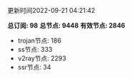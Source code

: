 更新时间2022-09-21 04:21:42

**总订阅: 98**
**总节点: 9448**
**有效节点: 2846**
- trojan节点: 186
- ss节点: 333
- v2ray节点: 2293
- ssr节点: 34
